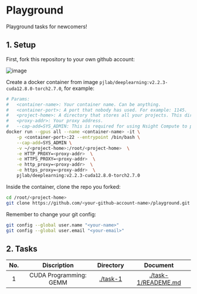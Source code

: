 # Playground 

Playground tasks for newcomers!

## 1. Setup

First, fork this repository to your own github account:

![image](./docs/imgs/fork.png)

Create a docker container from image `pjlab/deeplearning:v2.2.3-cuda12.8.0-torch2.7.0`, for example:

```bash
# Params:
#   <container-name>: Your container name. Can be anything.
#   <container-port>: A port that nobody has used. For example: 1145.
#   <project-home>: A directory that stores all your projects. This directory should be shared by all containers.
#   <proxy-addr>: Your proxy address.
#   --cap-add=SYS_ADMIN: This is required for using Nsight Compute to profiling in docker.
docker run --gpus all --name <container-name> -it \
    -p <container-port>:22 --entrypoint /bin/bash \
    --cap-add=SYS_ADMIN \
    -v ~/<project-home>:/root/<project-home>  \
    -e HTTP_PROXY=<proxy-addr>  \
    -e HTTPS_PROXY=<proxy-addr>  \
    -e http_proxy=<proxy-addr>  \
    -e https_proxy=<proxy-addr>  \
    pjlab/deeplearning:v2.2.3-cuda12.8.0-torch2.7.0
```

Inside the container, clone the repo you forked:

```bash
cd /root/<project-home>
git clone https://github.com/<your-github-account-name>/playground.git
```

Remember to change your git config:

```bash
git config --global user.name "<your-name>"
git config --global user.email "<your-email>"
```

## 2. Tasks

| No. | Discription | Directory | Document |
|:---:|:---:|:---:|:---:|
| 1 | CUDA Programming: GEMM | [./task-1](./task-1) | [./task-1/READEME.md](./task-1/README.md) |


